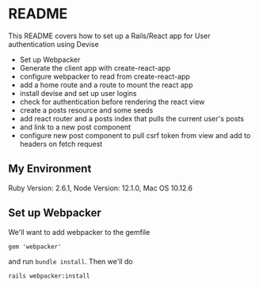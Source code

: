 # README

This README covers how to set up a Rails/React app for User authentication using Devise

- Set up Webpacker 
- Generate the client app with create-react-app
- configure webpacker to read from create-react-app
- add a home route and a route to mount the react app
- install devise and set up user logins
- check for authentication before rendering the react view
- create a posts resource and some seeds
- add react router and a posts index that pulls the current user's posts
- and link to a new post component
- configure new post component to pull csrf token from view and add to headers on fetch request

## My Environment

Ruby Version: 2.6.1,
Node Version: 12.1.0,
Mac OS 10.12.6


## Set up Webpacker

We'll want to add webpacker to the gemfile

```
gem 'webpacker'
```
and run `bundle install`. Then we'll do 
```
rails webpacker:install
```


